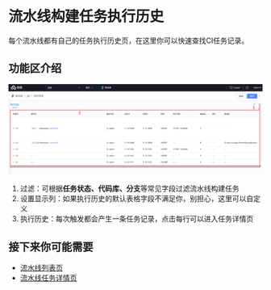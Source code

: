 # 流水线构建任务执行历史
每个流水线都有自己的任务执行历史页，在这里你可以快速查找CI任务记录。

## 功能区介绍
![png](../../assets/service_pipeline_history.png)
1. 过滤：可根据**任务状态、代码库、分支**等常见字段过滤流水线构建任务
2. 设置显示列：如果执行历史的默认表格字段不满足你，别担心，这里可以自定义
3. 执行历史：每次触发都会产生一条任务记录，点击每行可以进入任务详情页

## 接下来你可能需要
- [流水线列表页](pipeline-list.md)
- [流水线任务详情页](pipeline-detail.md)
